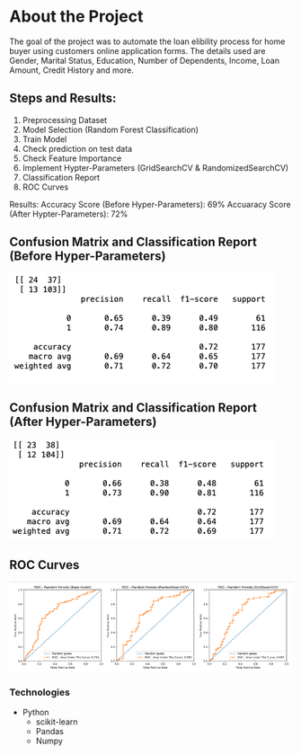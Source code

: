 # About the Project
The goal of the project was to automate the loan elibility process for home buyer using customers online application forms. The details used are Gender, Marital Status, Education, Number of Dependents, Income, Loan Amount, Credit History and more. 

## Steps and Results:
1. Preprocessing Dataset
2. Model Selection (Random Forest Classification)
3. Train Model
4. Check prediction on test data
5. Check Feature Importance
6. Implement Hypter-Parameters (GridSearchCV & RandomizedSearchCV)
7. Classification Report
8. ROC Curves

Results:
Accuracy Score (Before Hyper-Parameters): 69%
Accuaracy Score (After Hypter-Parameters): 72%



## Confusion Matrix and Classification Report (Before Hyper-Parameters)
![testing](before_hyperparameters.png)

## Confusion Matrix and Classification Report (After Hyper-Parameters)
![testing](after_hyperparameters.png)


## ROC Curves
![roc_curves](roc_curves.png)

### Technologies
* Python
  * scikit-learn
  * Pandas
  * Numpy

